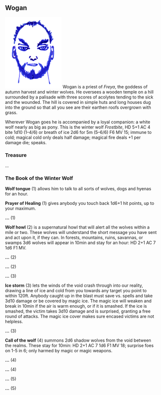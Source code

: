 ## Wogan

![Wogan](Wogan.png)
Wogan is a priest of *Freya*, the goddess of autumn harvest and winter wolves. He oversees a wooden temple on a hill surrounded by a palisade with three scores of acolytes tending to the sick and the wounded. The hill is covered in simple huts and long houses dug into the ground so that all you see are their earthen roofs overgrown with grass.

Wherever Wogan goes he is accompanied by a loyal companion: a white wolf nearly as big as pony. This is the winter wolf *Frostbite*, HD 5+1 AC 4 bite 1d10 (1–4/6) or breath of ice 2d6 for 5m (5–6/6) F6 MV 15; immune to cold; magical cold only deals half damage; magical fire deals +1 per damage die; speaks.

### Treasure

...

### The Book of the Winter Wolf

**Wolf tongue** (1) allows him to talk to all sorts of wolves, dogs and hyenas for an hour.

**Prayer of Healing** (1) gives anybody you touch back 1d6+1 hit points, up to your maximum.

**...** (1)

**Wolf howl** (2) is a supernatural howl that will alert all the wolves within a mile or two. These wolves will understand the short message you have sent and act upon it, if they can. In forests, mountains, ruins, savannas, or swamps 3d6 wolves will appear in 10min and stay for an hour: HD 2+1 AC 7 1d6 F1 MV.

**...** (2)

**...** (2)

**...** (3)

**Ice storm** (3) lets the winds of the void crash through into our reality, drawing a line of ice and cold from you towards any target you point to within 120ft. Anybody caught up in the blast must save vs. spells and take 3d10 damage or be covered by magic ice. The magic ice will weaken and break in 10min if the air is warm enough, or if it is smashed. If the ice is smashed, the victim takes 3d10 damage and is surprised, granting a free round of attacks. The magic ice cover makes sure encased victims are not helpless.

**...** (3)

**Call of the wolf** (4) summons 2d6 shadow wolves from the void between the realms. These stay for 10min: HD 2+1 AC 7 1d6 F1 MV 18; surprise foes on 1-5 in 6; only harmed by magic or magic weapons.

**...** (4)

**...** (4)

**...** (5)

**...** (5)
